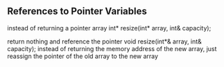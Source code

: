 ## References to Pointer Variables

instead of returning a pointer array
    int* resize(int* array, int& capacity);

return nothing and reference the pointer
    void resize(int*& array, int& capacity);
instead of returning the memory address of the new array, just reassign the pointer of the old array to the new array

